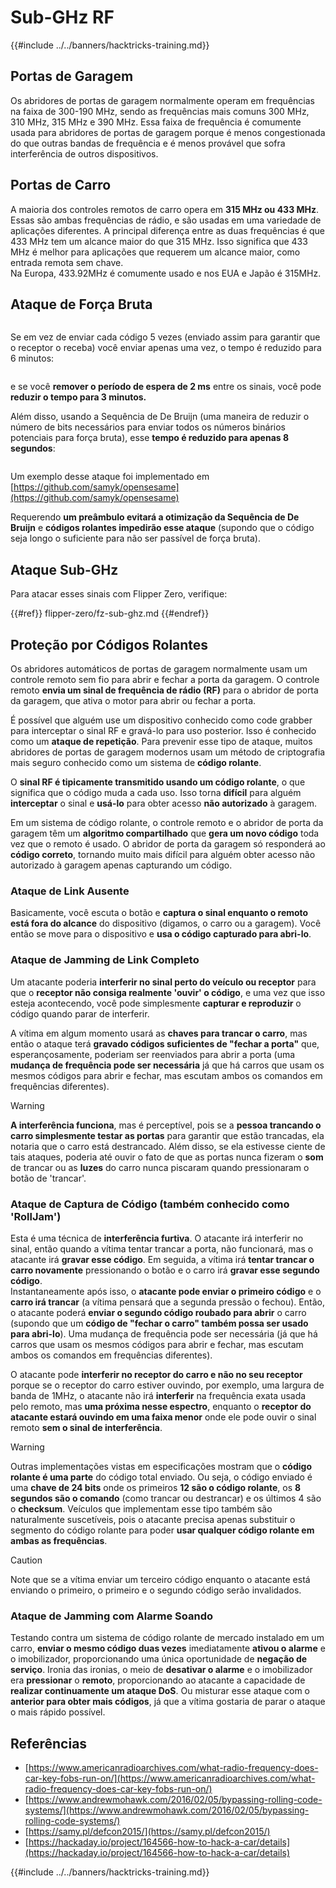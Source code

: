 # Sub-GHz RF

{{#include ../../banners/hacktricks-training.md}}

## Portas de Garagem

Os abridores de portas de garagem normalmente operam em frequências na faixa de 300-190 MHz, sendo as frequências mais comuns 300 MHz, 310 MHz, 315 MHz e 390 MHz. Essa faixa de frequência é comumente usada para abridores de portas de garagem porque é menos congestionada do que outras bandas de frequência e é menos provável que sofra interferência de outros dispositivos.

## Portas de Carro

A maioria dos controles remotos de carro opera em **315 MHz ou 433 MHz**. Essas são ambas frequências de rádio, e são usadas em uma variedade de aplicações diferentes. A principal diferença entre as duas frequências é que 433 MHz tem um alcance maior do que 315 MHz. Isso significa que 433 MHz é melhor para aplicações que requerem um alcance maior, como entrada remota sem chave.\
Na Europa, 433.92MHz é comumente usado e nos EUA e Japão é 315MHz.

## **Ataque de Força Bruta**

<figure><img src="../../images/image (1084).png" alt=""><figcaption></figcaption></figure>

Se em vez de enviar cada código 5 vezes (enviado assim para garantir que o receptor o receba) você enviar apenas uma vez, o tempo é reduzido para 6 minutos:

<figure><img src="../../images/image (622).png" alt=""><figcaption></figcaption></figure>

e se você **remover o período de espera de 2 ms** entre os sinais, você pode **reduzir o tempo para 3 minutos.**

Além disso, usando a Sequência de De Bruijn (uma maneira de reduzir o número de bits necessários para enviar todos os números binários potenciais para força bruta), esse **tempo é reduzido para apenas 8 segundos**:

<figure><img src="../../images/image (583).png" alt=""><figcaption></figcaption></figure>

Um exemplo desse ataque foi implementado em [https://github.com/samyk/opensesame](https://github.com/samyk/opensesame)

Requerendo **um preâmbulo evitará a otimização da Sequência de De Bruijn** e **códigos rolantes impedirão esse ataque** (supondo que o código seja longo o suficiente para não ser passível de força bruta).

## Ataque Sub-GHz

Para atacar esses sinais com Flipper Zero, verifique:

{{#ref}}
flipper-zero/fz-sub-ghz.md
{{#endref}}

## Proteção por Códigos Rolantes

Os abridores automáticos de portas de garagem normalmente usam um controle remoto sem fio para abrir e fechar a porta da garagem. O controle remoto **envia um sinal de frequência de rádio (RF)** para o abridor de porta da garagem, que ativa o motor para abrir ou fechar a porta.

É possível que alguém use um dispositivo conhecido como code grabber para interceptar o sinal RF e gravá-lo para uso posterior. Isso é conhecido como um **ataque de repetição**. Para prevenir esse tipo de ataque, muitos abridores de portas de garagem modernos usam um método de criptografia mais seguro conhecido como um sistema de **código rolante**.

O **sinal RF é tipicamente transmitido usando um código rolante**, o que significa que o código muda a cada uso. Isso torna **difícil** para alguém **interceptar** o sinal e **usá-lo** para obter acesso **não autorizado** à garagem.

Em um sistema de código rolante, o controle remoto e o abridor de porta da garagem têm um **algoritmo compartilhado** que **gera um novo código** toda vez que o remoto é usado. O abridor de porta da garagem só responderá ao **código correto**, tornando muito mais difícil para alguém obter acesso não autorizado à garagem apenas capturando um código.

### **Ataque de Link Ausente**

Basicamente, você escuta o botão e **captura o sinal enquanto o remoto está fora do alcance** do dispositivo (digamos, o carro ou a garagem). Você então se move para o dispositivo e **usa o código capturado para abri-lo**.

### Ataque de Jamming de Link Completo

Um atacante poderia **interferir no sinal perto do veículo ou receptor** para que o **receptor não consiga realmente 'ouvir' o código**, e uma vez que isso esteja acontecendo, você pode simplesmente **capturar e reproduzir** o código quando parar de interferir.

A vítima em algum momento usará as **chaves para trancar o carro**, mas então o ataque terá **gravado códigos suficientes de "fechar a porta"** que, esperançosamente, poderiam ser reenviados para abrir a porta (uma **mudança de frequência pode ser necessária** já que há carros que usam os mesmos códigos para abrir e fechar, mas escutam ambos os comandos em frequências diferentes).

> [!WARNING]
> **A interferência funciona**, mas é perceptível, pois se a **pessoa trancando o carro simplesmente testar as portas** para garantir que estão trancadas, ela notaria que o carro está destrancado. Além disso, se ela estivesse ciente de tais ataques, poderia até ouvir o fato de que as portas nunca fizeram o **som** de trancar ou as **luzes** do carro nunca piscaram quando pressionaram o botão de 'trancar'.

### **Ataque de Captura de Código (também conhecido como 'RollJam')**

Esta é uma técnica de **interferência furtiva**. O atacante irá interferir no sinal, então quando a vítima tentar trancar a porta, não funcionará, mas o atacante irá **gravar esse código**. Em seguida, a vítima irá **tentar trancar o carro novamente** pressionando o botão e o carro irá **gravar esse segundo código**.\
Instantaneamente após isso, o **atacante pode enviar o primeiro código** e o **carro irá trancar** (a vítima pensará que a segunda pressão o fechou). Então, o atacante poderá **enviar o segundo código roubado para abrir** o carro (supondo que um **código de "fechar o carro" também possa ser usado para abri-lo**). Uma mudança de frequência pode ser necessária (já que há carros que usam os mesmos códigos para abrir e fechar, mas escutam ambos os comandos em frequências diferentes).

O atacante pode **interferir no receptor do carro e não no seu receptor** porque se o receptor do carro estiver ouvindo, por exemplo, uma largura de banda de 1MHz, o atacante não irá **interferir** na frequência exata usada pelo remoto, mas **uma próxima nesse espectro**, enquanto o **receptor do atacante estará ouvindo em uma faixa menor** onde ele pode ouvir o sinal remoto **sem o sinal de interferência**.

> [!WARNING]
> Outras implementações vistas em especificações mostram que o **código rolante é uma parte** do código total enviado. Ou seja, o código enviado é uma **chave de 24 bits** onde os primeiros **12 são o código rolante**, os **8 segundos são o comando** (como trancar ou destrancar) e os últimos 4 são o **checksum**. Veículos que implementam esse tipo também são naturalmente suscetíveis, pois o atacante precisa apenas substituir o segmento do código rolante para poder **usar qualquer código rolante em ambas as frequências**.

> [!CAUTION]
> Note que se a vítima enviar um terceiro código enquanto o atacante está enviando o primeiro, o primeiro e o segundo código serão invalidados.

### Ataque de Jamming com Alarme Soando

Testando contra um sistema de código rolante de mercado instalado em um carro, **enviar o mesmo código duas vezes** imediatamente **ativou o alarme** e o imobilizador, proporcionando uma única oportunidade de **negação de serviço**. Ironia das ironias, o meio de **desativar o alarme** e o imobilizador era **pressionar** o **remoto**, proporcionando ao atacante a capacidade de **realizar continuamente um ataque DoS**. Ou misturar esse ataque com o **anterior para obter mais códigos**, já que a vítima gostaria de parar o ataque o mais rápido possível.

## Referências

- [https://www.americanradioarchives.com/what-radio-frequency-does-car-key-fobs-run-on/](https://www.americanradioarchives.com/what-radio-frequency-does-car-key-fobs-run-on/)
- [https://www.andrewmohawk.com/2016/02/05/bypassing-rolling-code-systems/](https://www.andrewmohawk.com/2016/02/05/bypassing-rolling-code-systems/)
- [https://samy.pl/defcon2015/](https://samy.pl/defcon2015/)
- [https://hackaday.io/project/164566-how-to-hack-a-car/details](https://hackaday.io/project/164566-how-to-hack-a-car/details)

{{#include ../../banners/hacktricks-training.md}}
